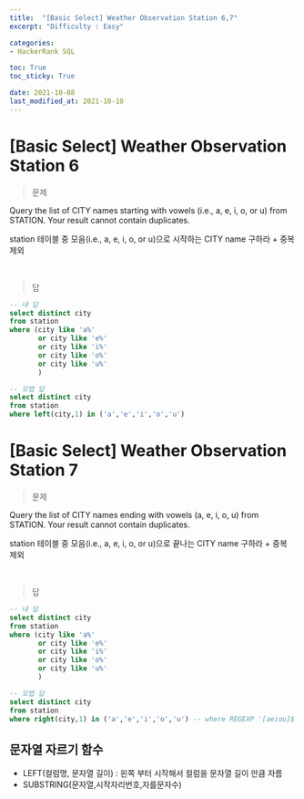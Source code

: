 ```yaml
---
title:  "[Basic Select] Weather Observation Station 6,7"
excerpt: "Difficulty : Easy"

categories:
- HackerRank SQL

toc: True
toc_sticky: True

date: 2021-10-08
last_modified_at: 2021-10-10
---
```


# [Basic Select] Weather Observation Station 6

> 문제

Query the list of CITY names starting with vowels (i.e., a, e, i, o, or u) from STATION. Your result cannot contain duplicates.

station 테이블 중 모음(i.e., a, e, i, o, or u)으로 시작하는 CITY name 구하라 + 중복 제외


<br>

> 답

```sql
-- 내 답
select distinct city
from station
where (city like 'a%' 
       or city like 'e%'
       or city like 'i%'
       or city like 'o%'
       or city like 'u%'
       )

-- 모법 답
select distinct city
from station
where left(city,1) in ('a','e','i','o','u')
```

# [Basic Select] Weather Observation Station 7

> 문제

Query the list of CITY names ending with vowels (a, e, i, o, u) from STATION. Your result cannot contain duplicates.

station 테이블 중 모음(i.e., a, e, i, o, or u)으로 끝나는 CITY name 구하라 + 중복 제외


<br>

> 답

```sql
-- 내 답
select distinct city
from station
where (city like 'a%' 
       or city like 'e%'
       or city like 'i%'
       or city like 'o%'
       or city like 'u%'
       )

-- 모법 답
select distinct city
from station
where right(city,1) in ('a','e','i','o','u') -- where REGEXP '[aeiou]$' -> 정규표현식 사용 가능
```

## 문자열 자르기 함수

- LEFT(컬럼명, 문자열 길이) : 왼쪽 부터 시작해서 컬럼을 문자열 길이 만큼 자름
- SUBSTRING(문자열,시작자리번호,자를문자수)

